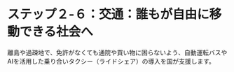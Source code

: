 # ステップ２-６：交通：誰もが自由に移動できる社会へ

離島や過疎地で、免許がなくても通院や買い物に困らないよう、自動運転バスやAIを活用した乗り合いタクシー（ライドシェア）の導入を国が支援します。
